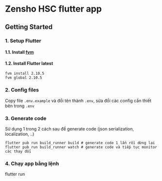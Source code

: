 # Zensho HSC flutter app

## Getting Started

### 1. Setup Flutter

#### 1.1. Install [fvm](https://fvm.app/docs/getting_started/installation)

#### 1.2. Install Flutter latest

    fvm install 2.10.5
    fvm global 2.10.5

### 2. Config files

Copy file `.env.example` và đổi tên thành `.env`, sửa đổi các config cần thiết bên trong `.env`

### 3. Generate code

Sử dụng 1 trong 2 cách sau để generate code (json serialization, localization, ..)

    flutter pub run build_runner build # generate code 1 lần rồi dừng lại
    flutter pub run build_runner watch # generate code và tiếp tục monitor các thay đổi

### 4. Chạy app bằng lệnh

flutter run
